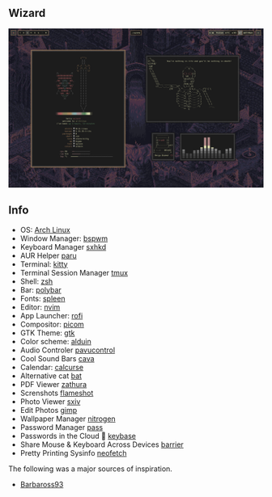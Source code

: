 ## Wizard

![retro](./assets/retro_gaming_rise.png)

## Info

- OS: [Arch Linux](https://archlinux.org/)
- Window Manager: [bspwm](https://github.com/baskerville/bspwm)
- Keyboard Manager [sxhkd]()
- AUR Helper [paru]()
- Terminal: [kitty](https://github.com/kovidgoyal/kitty)
- Terminal Session Manager [tmux]()
- Shell: [zsh](https://www.zsh.org/)
- Bar: [polybar](https://github.com/polybar/polybar)
- Fonts: [spleen](https://github.com/fcambus/spleen)
- Editor: [nvim](https://github.com/neovim/neovim)
- App Launcher: [rofi](https://github.com/davatorium/rofi)
- Compositor: [picom](https://github.com/yshui/picom)
- GTK Theme: [gtk]()
- Color scheme: [alduin](https://github.com/AlessandroYorba/Alduin)
- Audio Controler [pavucontrol]()
- Cool Sound Bars [cava]()
- Calendar: [calcurse]()
- Alternative cat [bat]()
- PDF Viewer [zathura]()
- Screnshots [flameshot]()
- Photo Viewer [sxiv]()
- Edit Photos [gimp]()
- Wallpaper Manager [nitrogen]()
- Password Manager [pass]()
- Passwords in the Cloud :eyes: [keybase]()
- Share Mouse & Keyboard Across Devices [barrier]()
- Pretty Printing Sysinfo [neofetch]()

The following was a major sources of inspiration.
- [Barbaross93](https://github.com/Barbaross93/Muspelheim)
